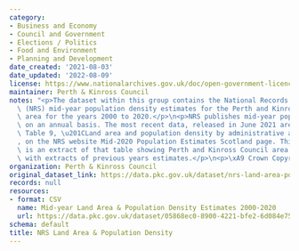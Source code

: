 ```yaml
---
category:
- Business and Economy
- Council and Government
- Elections / Politics
- Food and Environment
- Planning and Development
date_created: '2021-08-03'
date_updated: '2022-08-09'
license: https://www.nationalarchives.gov.uk/doc/open-government-licence/version/3/
maintainer: Perth & Kinross Council
notes: "<p>The dataset within this group contains the National Records of Scotland\
  \ (NRS) mid-year population density estimates for the Perth and Kinross Council\
  \ area for the years 2000 to 2020.</p>\n<p>NRS publishes mid-year population estimates\
  \ on an annual basis. The most recent data, released in June 2021 are sourced from\
  \ Table 9, \u201CLand area and population density by administrative area, mid-2020\u201D\
  , on the NRS website Mid-2020 Population Estimates Scotland page. This data set\
  \ is an extract of that table showing Perth and Kinross Council area only together\
  \ with extracts of previous years estimates.</p>\n<p>\xA9 Crown Copyright 2021</p>"
organization: Perth & Kinross Council
original_dataset_link: https://data.pkc.gov.uk/dataset/nrs-land-area-population-density
records: null
resources:
- format: CSV
  name: Mid-year Land Area & Population Density Estimates 2000-2020
  url: https://data.pkc.gov.uk/dataset/05868ec0-8900-4221-bfe2-6d084e75e343/resource/012b585f-d5cd-43b1-8e72-18df897915f6/download/midyearpopulationdensitypkc2000-2020.csv
schema: default
title: NRS Land Area & Population Density
---
```

